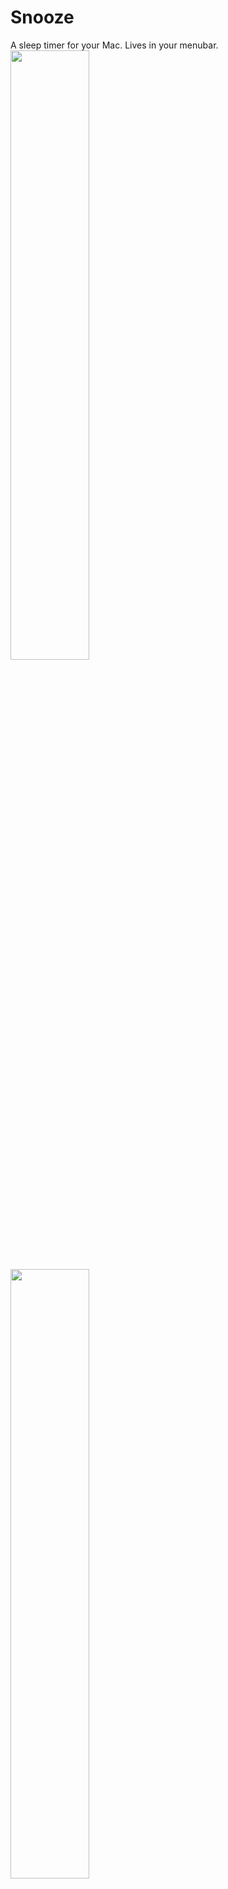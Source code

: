 # Snooze

A sleep timer for your Mac. Lives in your menubar.
<img src="https://user-images.githubusercontent.com/2060518/39719630-6a91c64a-5257-11e8-837a-fa15a38c4077.png" width="50%"></img> <img src="https://user-images.githubusercontent.com/2060518/39719632-6c2208c6-5257-11e8-81b6-4ab25c6aff3d.png" width="50%"></img>

## License

`Snooze` has been released under an [MIT License](http://opensource.org/licenses/MIT).

---

Built with ❤️ by [Praagya](https://www.praagya.com).